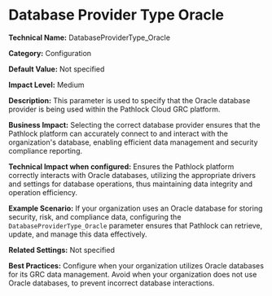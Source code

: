 # Database Provider Type Oracle

**Technical Name:** DatabaseProviderType_Oracle

**Category:** Configuration

**Default Value:** Not specified

**Impact Level:** Medium

**Description:** This parameter is used to specify that the Oracle database provider is being used within the Pathlock Cloud GRC platform.

**Business Impact:** Selecting the correct database provider ensures that the Pathlock platform can accurately connect to and interact with the organization's database, enabling efficient data management and security compliance reporting.

**Technical Impact when configured:** Ensures the Pathlock platform correctly interacts with Oracle databases, utilizing the appropriate drivers and settings for database operations, thus maintaining data integrity and operation efficiency.

**Example Scenario:** If your organization uses an Oracle database for storing security, risk, and compliance data, configuring the `DatabaseProviderType_Oracle` parameter ensures that Pathlock can retrieve, update, and manage this data effectively.

**Related Settings:** Not specified

**Best Practices:** Configure when your organization utilizes Oracle databases for its GRC data management. Avoid when your organization does not use Oracle databases, to prevent incorrect database interactions.